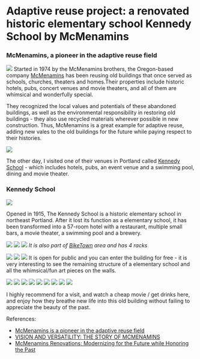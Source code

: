 
#  Adaptive reuse project: a renovated historic elementary school Kennedy School by McMenamins

### McMenamins, a pioneer in the adaptive reuse field
![](kennedyschool17.jpg)
Started in 1974 by the McMenamins brothers, the Oregon-based company [McMenamins](https://www.mcmenamins.com/) has been reusing old buildings that once served as schools, churches, theaters and homes.Their properties include historic hotels, pubs, concert venues and movie theaters, and all of them are whimsical and wonderfully special.

They recognized the local values and potentials of these abandoned buildings, as well as the environmental responsibility in restoring old buildings - they also use recycled materials wherever possible in new construction. Thus, McMenamins is a great example for adaptive reuse, adding new vales to the old buildings for the future while paying respect to their histories.

![](kennedyschool12.jpg)

The other day, I visited one of their venues in Portland called [Kennedy School](https://www.mcmenamins.com/kennedy-school) - which includes hotels, pubs, an event venue and a swimming pool, dining and movie theater.

### Kennedy School

![](kennedyschool0.jpg)

Opened in 1915, The Kennedy School is a historic elementary school in northeast Portland. After it lost its function as a elementary school, it has been transformed into a 57-room hotel with a restaurant, multiple small bars, a movie theater, a swimming pool and a brewery.

![](kennedyschool1.jpg)
![](kennedyschool2.jpg)
![](kennedyschool3.jpg)
*It is also part of [BikeTown](https://www.travelingcircusofurbanism.com/portland/Sundayparkways) area and has 4 racks*

![](kennedyschool4.jpg)
![](kennedyschool5.jpg)
![](kennedyschool6.jpg)
It is open for public and you can enter the building for free - it is very interesting to see the remaining structure of a elementary school and all the whimsical/fun art pieces on the walls.

![](kennedyschool7.jpg)
![](kennedyschool8.jpg)
![](kennedyschool9.jpg)
![](kennedyschool10.jpg)
![](kennedyschool11.jpg)
![](kennedyschool13.jpg)
![](kennedyschool14.jpg)
![](kennedyschool16.jpg)
![](kennedyschool15.jpg)

I highly recommend for a visit, and watch a cheap movie / get drinks here, and enjoy how they breathe new life into this old building without failing to appreciate the beauty of the past. 

References:
- [McMenamins is a pioneer in the adaptive reuse field](https://www.meetingstoday.com/magazines/article-details/articleid/23520/title/mcmenamins-is-a-pioneer-in-the-adaptive-reuse-field)
- [VISION AND VERSATILITY: THE STORY OF MCMENAMINS](http://www.spiritedbiz.com/vision-versatility-story-mcmenamins/#slide-5)
- [McMenamins Renovations: Modernizing for the Future while Honoring the Past](https://www.ankrommoisan.com/blog/2016/04/05/mcmenamins-renovations-modernizing-future-while-honoring-past)
